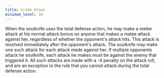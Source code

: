 ```yaml
---
title: trade blows
minimum_level: 10
---
```


When the soulknife uses the total defense action, he may make a melee attack at his normal attack bonus on anyone that makes a melee attack against her, regardless of whether the opponent's attack hits. This attack is resolved immediately after the opponent's attack. The soulknife may make one such attack for each attack made against her. If multiple opponents attack he soulknife, each attack he makes must be against the enemy that triggered it. All such attacks are made with a -4 penalty on the attack roll, and are an exception to the rule that you cannot attack during the total defense action.
